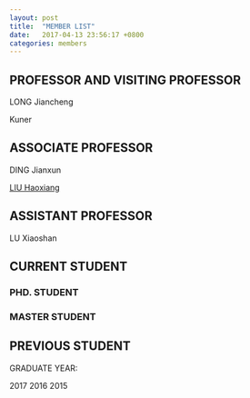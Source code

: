 ```yaml
---
layout: post
title:  "MEMBER LIST"
date:   2017-04-13 23:56:17 +0800
categories: members
---
```


## PROFESSOR AND VISITING PROFESSOR

LONG Jiancheng

Kuner

## ASSOCIATE PROFESSOR

DING Jianxun

[LIU Haoxiang](/members/2017/04/13/liu-haoxiang.html)

## ASSISTANT PROFESSOR

LU Xiaoshan

## CURRENT STUDENT

### PHD. STUDENT



### MASTER STUDENT



## PREVIOUS STUDENT

GRADUATE YEAR: 

2017    2016   2015

